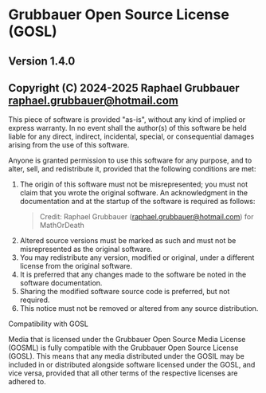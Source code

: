 # Grubbauer Open Source License (GOSL)

## Version 1.4.0

## Copyright (C) 2024-2025 Raphael Grubbauer [<raphael.grubbauer@hotmail.com>](mailto:raphael.grubbauer@hotmail.com)

This piece of software is provided "as-is", without any kind of implied or
express warranty. In no event shall the author(s) of this software be
held liable for any direct, indirect, incidental, special, or consequential
damages arising from the use of this software.

Anyone is granted permission to use this software for any purpose, and to alter,
sell, and redistribute it, provided that the following conditions are met:

1. The origin of this software must not be misrepresented; you must not claim
   that you wrote the original software. An acknowledgment in the documentation
   and at the startup of the software is required as follows:
   > Credit: Raphael Grubbauer (<raphael.grubbauer@hotmail.com>) for
   > MathOrDeath
2. Altered source versions must be marked as such and must not be misrepresented
   as the original software.
3. You may redistribute any version, modified or original, under a different
   license from the original software.
4. It is preferred that any changes made to the software be noted in the
   software documentation.
5. Sharing the modified software source code is preferred, but not required.
6. This notice must not be removed or altered from any source distribution.

Compatibility with GOSL

Media that is licensed under the Grubbauer Open Source Media License (GOSML)
is fully compatible with the Grubbauer Open Source License (GOSL). This means
that any media distributed under the GOSIL may be included in or distributed
alongside software licensed under the GOSL, and vice versa, provided that all
other terms of the respective licenses are adhered to.
